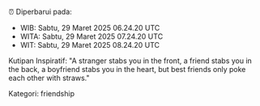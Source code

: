 ⏰ Diperbarui pada:
- WIB: Sabtu, 29 Maret 2025 06.24.20 UTC
- WITA: Sabtu, 29 Maret 2025 07.24.20 UTC
- WIT: Sabtu, 29 Maret 2025 08.24.20 UTC

Kutipan Inspiratif:
"A stranger stabs you in the front, a friend stabs you in the back, a boyfriend stabs you in the heart, but best friends only poke each other with straws."


Kategori: friendship


